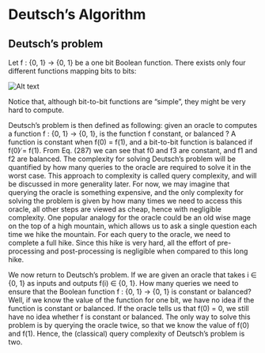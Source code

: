 # Deutsch’s Algorithm
## Deutsch’s problem
Let f : {0, 1} → {0, 1} be a one bit Boolean function. There exists only four different functions mapping bits to bits:

![Alt text](iamges/function.png)

Notice that, although bit-to-bit functions are “simple”, they might be very hard to compute.

Deutsch’s problem is then defined as following: given an oracle to computes a function f :
{0, 1} → {0, 1}, is the function f constant, or balanced ? A function is constant when f(0) = f(1),
and a bit-to-bit function is balanced if f(0) ̸= f(1). From Eq. (287) we can see that f0 and f3
are constant, and f1 and f2 are balanced. The complexity for solving Deutsch’s problem will be
quantified by how many queries to the oracle are required to solve it in the worst case. This
approach to complexity is called query complexity, and will be discussed in more generality later.
For now, we may imagine that querying the oracle is something expensive, and the only complexity
for solving the problem is given by how many times we need to access this oracle, all other steps
are viewed as cheap, hence with negligible complexity. One popular analogy for the oracle could be
an old wise mage on the top of a high mountain, which allows us to ask a single question each time
we hike the mountain. For each query to the oracle, we need to complete a full hike. Since this
hike is very hard, all the effort of pre-processing and post-processing is negligible when compared
to this long hike.

We now return to Deutsch’s problem. If we are given an oracle that takes i ∈ {0, 1} as
inputs and outputs f(i) ∈ {0, 1}. How many queries we need to ensure that the Boolean function
f : {0, 1} → {0, 1} is constant or balanced? Well, if we know the value of the function for one
bit, we have no idea if the function is constant or balanced. If the oracle tells us that f(0) = 0,
we still have no idea whether f is constant or balanced. The only way to solve this problem is by
querying the oracle twice, so that we know the value of f(0) and f(1). Hence, the (classical) query
complexity of Deutsch’s problem is two.
